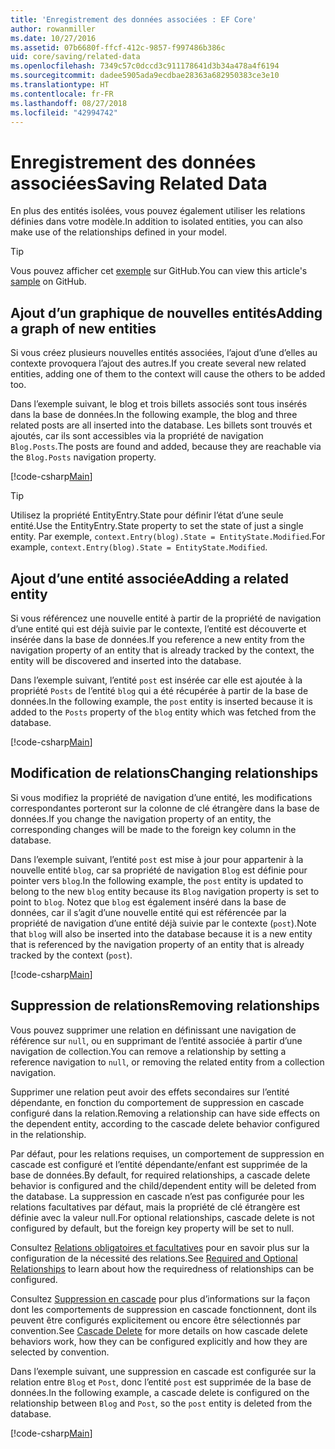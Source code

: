 ```yaml
---
title: 'Enregistrement des données associées : EF Core'
author: rowanmiller
ms.date: 10/27/2016
ms.assetid: 07b6680f-ffcf-412c-9857-f997486b386c
uid: core/saving/related-data
ms.openlocfilehash: 7349c57c0dccd3c911178641d3b34a478a4f6194
ms.sourcegitcommit: dadee5905ada9ecdbae28363a682950383ce3e10
ms.translationtype: HT
ms.contentlocale: fr-FR
ms.lasthandoff: 08/27/2018
ms.locfileid: "42994742"
---
```

# <a name="saving-related-data"></a><span data-ttu-id="46ecd-102">Enregistrement des données associées</span><span class="sxs-lookup"><span data-stu-id="46ecd-102">Saving Related Data</span></span>

<span data-ttu-id="46ecd-103">En plus des entités isolées, vous pouvez également utiliser les relations définies dans votre modèle.</span><span class="sxs-lookup"><span data-stu-id="46ecd-103">In addition to isolated entities, you can also make use of the relationships defined in your model.</span></span>

> [!TIP]  
> <span data-ttu-id="46ecd-104">Vous pouvez afficher cet [exemple](https://github.com/aspnet/EntityFramework.Docs/tree/master/samples/core/Saving/Saving/RelatedData/) sur GitHub.</span><span class="sxs-lookup"><span data-stu-id="46ecd-104">You can view this article's [sample](https://github.com/aspnet/EntityFramework.Docs/tree/master/samples/core/Saving/Saving/RelatedData/) on GitHub.</span></span>

## <a name="adding-a-graph-of-new-entities"></a><span data-ttu-id="46ecd-105">Ajout d’un graphique de nouvelles entités</span><span class="sxs-lookup"><span data-stu-id="46ecd-105">Adding a graph of new entities</span></span>

<span data-ttu-id="46ecd-106">Si vous créez plusieurs nouvelles entités associées, l’ajout d’une d’elles au contexte provoquera l’ajout des autres.</span><span class="sxs-lookup"><span data-stu-id="46ecd-106">If you create several new related entities, adding one of them to the context will cause the others to be added too.</span></span>

<span data-ttu-id="46ecd-107">Dans l’exemple suivant, le blog et trois billets associés sont tous insérés dans la base de données.</span><span class="sxs-lookup"><span data-stu-id="46ecd-107">In the following example, the blog and three related posts are all inserted into the database.</span></span> <span data-ttu-id="46ecd-108">Les billets sont trouvés et ajoutés, car ils sont accessibles via la propriété de navigation `Blog.Posts`.</span><span class="sxs-lookup"><span data-stu-id="46ecd-108">The posts are found and added, because they are reachable via the `Blog.Posts` navigation property.</span></span>

[!code-csharp[Main](../../../samples/core/Saving/Saving/RelatedData/Sample.cs#AddingGraphOfEntities)]

> [!TIP]  
> <span data-ttu-id="46ecd-109">Utilisez la propriété EntityEntry.State pour définir l’état d’une seule entité.</span><span class="sxs-lookup"><span data-stu-id="46ecd-109">Use the EntityEntry.State property to set the state of just a single entity.</span></span> <span data-ttu-id="46ecd-110">Par exemple, `context.Entry(blog).State = EntityState.Modified`.</span><span class="sxs-lookup"><span data-stu-id="46ecd-110">For example, `context.Entry(blog).State = EntityState.Modified`.</span></span>

## <a name="adding-a-related-entity"></a><span data-ttu-id="46ecd-111">Ajout d’une entité associée</span><span class="sxs-lookup"><span data-stu-id="46ecd-111">Adding a related entity</span></span>

<span data-ttu-id="46ecd-112">Si vous référencez une nouvelle entité à partir de la propriété de navigation d’une entité qui est déjà suivie par le contexte, l’entité est découverte et insérée dans la base de données.</span><span class="sxs-lookup"><span data-stu-id="46ecd-112">If you reference a new entity from the navigation property of an entity that is already tracked by the context, the entity will be discovered and inserted into the database.</span></span>

<span data-ttu-id="46ecd-113">Dans l’exemple suivant, l’entité `post` est insérée car elle est ajoutée à la propriété `Posts` de l’entité `blog` qui a été récupérée à partir de la base de données.</span><span class="sxs-lookup"><span data-stu-id="46ecd-113">In the following example, the `post` entity is inserted because it is added to the `Posts` property of the `blog` entity which was fetched from the database.</span></span>

[!code-csharp[Main](../../../samples/core/Saving/Saving/RelatedData/Sample.cs#AddingRelatedEntity)]

## <a name="changing-relationships"></a><span data-ttu-id="46ecd-114">Modification de relations</span><span class="sxs-lookup"><span data-stu-id="46ecd-114">Changing relationships</span></span>

<span data-ttu-id="46ecd-115">Si vous modifiez la propriété de navigation d’une entité, les modifications correspondantes porteront sur la colonne de clé étrangère dans la base de données.</span><span class="sxs-lookup"><span data-stu-id="46ecd-115">If you change the navigation property of an entity, the corresponding changes will be made to the foreign key column in the database.</span></span>

<span data-ttu-id="46ecd-116">Dans l’exemple suivant, l’entité `post` est mise à jour pour appartenir à la nouvelle entité `blog`, car sa propriété de navigation `Blog` est définie pour pointer vers `blog`.</span><span class="sxs-lookup"><span data-stu-id="46ecd-116">In the following example, the `post` entity is updated to belong to the new `blog` entity because its `Blog` navigation property is set to point to `blog`.</span></span> <span data-ttu-id="46ecd-117">Notez que `blog` est également inséré dans la base de données, car il s’agit d’une nouvelle entité qui est référencée par la propriété de navigation d’une entité déjà suivie par le contexte (`post`).</span><span class="sxs-lookup"><span data-stu-id="46ecd-117">Note that `blog` will also be inserted into the database because it is a new entity that is referenced by the navigation property of an entity that is already tracked by the context (`post`).</span></span>

[!code-csharp[Main](../../../samples/core/Saving/Saving/RelatedData/Sample.cs#ChangingRelationships)]

## <a name="removing-relationships"></a><span data-ttu-id="46ecd-118">Suppression de relations</span><span class="sxs-lookup"><span data-stu-id="46ecd-118">Removing relationships</span></span>

<span data-ttu-id="46ecd-119">Vous pouvez supprimer une relation en définissant une navigation de référence sur `null`, ou en supprimant de l’entité associée à partir d’une navigation de collection.</span><span class="sxs-lookup"><span data-stu-id="46ecd-119">You can remove a relationship by setting a reference navigation to `null`, or removing the related entity from a collection navigation.</span></span>

<span data-ttu-id="46ecd-120">Supprimer une relation peut avoir des effets secondaires sur l’entité dépendante, en fonction du comportement de suppression en cascade configuré dans la relation.</span><span class="sxs-lookup"><span data-stu-id="46ecd-120">Removing a relationship can have side effects on the dependent entity, according to the cascade delete behavior configured in the relationship.</span></span>

<span data-ttu-id="46ecd-121">Par défaut, pour les relations requises, un comportement de suppression en cascade est configuré et l’entité dépendante/enfant est supprimée de la base de données.</span><span class="sxs-lookup"><span data-stu-id="46ecd-121">By default, for required relationships, a cascade delete behavior is configured and the child/dependent entity will be deleted from the database.</span></span> <span data-ttu-id="46ecd-122">La suppression en cascade n’est pas configurée pour les relations facultatives par défaut, mais la propriété de clé étrangère est définie avec la valeur null.</span><span class="sxs-lookup"><span data-stu-id="46ecd-122">For optional relationships, cascade delete is not configured by default, but the foreign key property will be set to null.</span></span>

<span data-ttu-id="46ecd-123">Consultez [Relations obligatoires et facultatives](../modeling/relationships.md#required-and-optional-relationships) pour en savoir plus sur la configuration de la nécessité des relations.</span><span class="sxs-lookup"><span data-stu-id="46ecd-123">See [Required and Optional Relationships](../modeling/relationships.md#required-and-optional-relationships) to learn about how the requiredness of relationships can be configured.</span></span>

<span data-ttu-id="46ecd-124">Consultez [Suppression en cascade](cascade-delete.md) pour plus d’informations sur la façon dont les comportements de suppression en cascade fonctionnent, dont ils peuvent être configurés explicitement ou encore être sélectionnés par convention.</span><span class="sxs-lookup"><span data-stu-id="46ecd-124">See [Cascade Delete](cascade-delete.md) for more details on how cascade delete behaviors work, how they can be configured explicitly and  how they are selected by convention.</span></span>

<span data-ttu-id="46ecd-125">Dans l’exemple suivant, une suppression en cascade est configurée sur la relation entre `Blog` et `Post`, donc l’entité `post` est supprimée de la base de données.</span><span class="sxs-lookup"><span data-stu-id="46ecd-125">In the following example, a cascade delete is configured on the relationship between `Blog` and `Post`, so the `post` entity is deleted from the database.</span></span>

[!code-csharp[Main](../../../samples/core/Saving/Saving/RelatedData/Sample.cs#RemovingRelationships)]
